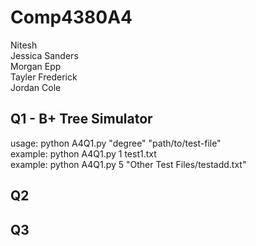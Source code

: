 # Comp4380A4
Nitesh  
Jessica Sanders  
Morgan Epp  
Tayler Frederick  
Jordan Cole  

## Q1 - B+ Tree Simulator
usage: python A4Q1.py "degree" "path/to/test-file"  
example: python A4Q1.py 1 test1.txt  
example: python A4Q1.py 5 "Other Test Files/testadd.txt"

## Q2

## Q3
